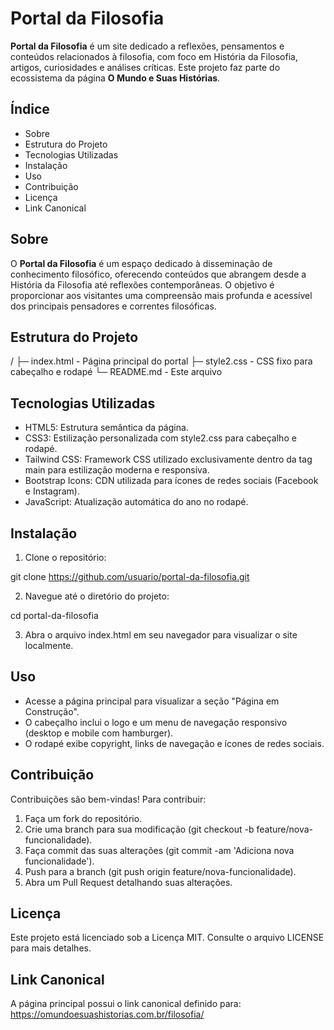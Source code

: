 # Portal da Filosofia

**Portal da Filosofia** é um site dedicado a reflexões, pensamentos e conteúdos relacionados à filosofia, com foco em História da Filosofia, artigos, curiosidades e análises críticas. Este projeto faz parte do ecossistema da página **O Mundo e Suas Histórias**.

## Índice

- Sobre
- Estrutura do Projeto
- Tecnologias Utilizadas
- Instalação
- Uso
- Contribuição
- Licença
- Link Canonical

## Sobre

O **Portal da Filosofia** é um espaço dedicado à disseminação de conhecimento filosófico, oferecendo conteúdos que abrangem desde a História da Filosofia até reflexões contemporâneas. O objetivo é proporcionar aos visitantes uma compreensão mais profunda e acessível dos principais pensadores e correntes filosóficas.

## Estrutura do Projeto

/
├─ index.html         - Página principal do portal
├─ style2.css         - CSS fixo para cabeçalho e rodapé
└─ README.md          - Este arquivo

## Tecnologias Utilizadas

- HTML5: Estrutura semântica da página.
- CSS3: Estilização personalizada com style2.css para cabeçalho e rodapé.
- Tailwind CSS: Framework CSS utilizado exclusivamente dentro da tag main para estilização moderna e responsiva.
- Bootstrap Icons: CDN utilizada para ícones de redes sociais (Facebook e Instagram).
- JavaScript: Atualização automática do ano no rodapé.

## Instalação

1. Clone o repositório:

git clone https://github.com/usuario/portal-da-filosofia.git

2. Navegue até o diretório do projeto:

cd portal-da-filosofia

3. Abra o arquivo index.html em seu navegador para visualizar o site localmente.

## Uso

- Acesse a página principal para visualizar a seção "Página em Construção".
- O cabeçalho inclui o logo e um menu de navegação responsivo (desktop e mobile com hamburger).
- O rodapé exibe copyright, links de navegação e ícones de redes sociais.

## Contribuição

Contribuições são bem-vindas! Para contribuir:

1. Faça um fork do repositório.
2. Crie uma branch para sua modificação (git checkout -b feature/nova-funcionalidade).
3. Faça commit das suas alterações (git commit -am 'Adiciona nova funcionalidade').
4. Push para a branch (git push origin feature/nova-funcionalidade).
5. Abra um Pull Request detalhando suas alterações.

## Licença

Este projeto está licenciado sob a Licença MIT. Consulte o arquivo LICENSE para mais detalhes.

## Link Canonical

A página principal possui o link canonical definido para: https://omundoesuashistorias.com.br/filosofia/
